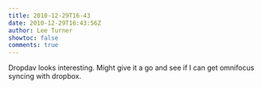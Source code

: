 ```yaml
---
title: 2010-12-29T16-43
date: 2010-12-29T16:43:56Z
author: Lee Turner
showtoc: false
comments: true
---
```


Dropdav looks interesting. Might give it a go and see if I can get omnifocus syncing with dropbox.

